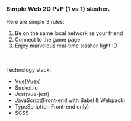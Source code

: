 <h3>Simple Web 2D PvP (1 vs 1) slasher.</h3>

<p>Here are simple 3 rules:
<ol>
    <li>Be on the same local network as your friend</li>
    <li>Connect to the game page</li>
    <li>Enjoy marvelous real-time slasher fight :D</li>
</ol>
</p>
<br><br>
Technology stack:
<ul>
    <li>Vue(Vuex)</li>
    <li>Socket.io</li>
    <li>Jest(vue-jest)</li>
    <li>JavaScript(Front-end with Babel & Webpack)</li>
    <li>TypeScript(on Front-end only)</li>
    <li>SCSS</li>
</ul>